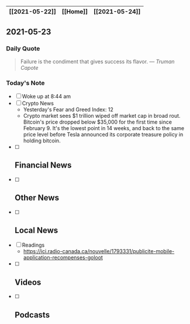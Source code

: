 | [[2021-05-22]] | [[Home]] | [[2021-05-24]] |
| :------------: | :------: | :------------: |

## 2021-05-23 

### Daily Quote
> Failure is the condiment that gives success its flavor.
> &mdash; <cite>Truman Capote</cite>

### Today's Note
- [ ] Woke up at 8:44 am
- [ ] Crypto News
	- Yesterday's Fear and Greed Index: 12
	- Crypto market sees $1 trillion wiped off market cap in broad rout. Bitcoin's price dropped below $35,000 for the first time since February 9. It's the lowest point in 14 weeks, and back to the same price level before Tesla announced its corporate treasure policy in holding bitcoin.
- [ ] Financial News
	- 
- [ ] Other News
	- 
- [ ] Local News
	-
- [ ] Readings
	- https://ici.radio-canada.ca/nouvelle/1793331/publicite-mobile-application-recompenses-goloot
- [ ] Videos
	- 
- [ ] Podcasts
	- 
